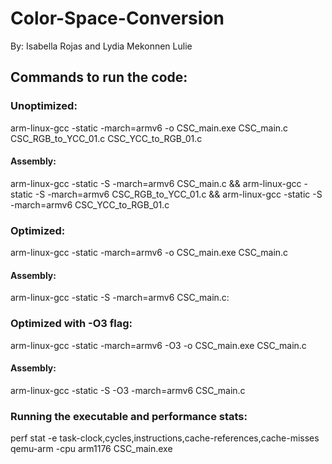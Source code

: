 # Color-Space-Conversion

By: Isabella Rojas and Lydia Mekonnen Lulie

## Commands to run the code:

### Unoptimized:
arm-linux-gcc -static  -march=armv6 -o CSC_main.exe CSC_main.c CSC_RGB_to_YCC_01.c CSC_YCC_to_RGB_01.c

#### Assembly:
arm-linux-gcc -static -S -march=armv6 CSC_main.c && arm-linux-gcc -static -S -march=armv6 CSC_RGB_to_YCC_01.c && arm-linux-gcc -static -S -march=armv6 CSC_YCC_to_RGB_01.c

### Optimized:
arm-linux-gcc -static -march=armv6 -o CSC_main.exe CSC_main.c

#### Assembly:
arm-linux-gcc -static -S -march=armv6 CSC_main.c:

### Optimized with -O3 flag:
arm-linux-gcc -static -march=armv6 -O3 -o CSC_main.exe CSC_main.c

#### Assembly:
arm-linux-gcc -static -S -O3 -march=armv6 CSC_main.c

### Running the executable and performance stats:
 perf stat -e task-clock,cycles,instructions,cache-references,cache-misses qemu-arm -cpu arm1176 CSC_main.exe 



